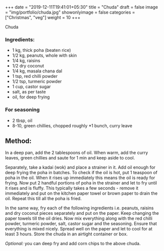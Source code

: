 +++
date = "2019-12-11T19:41:01+05:30"
title = "Chuda"
draft = false
image = "img/portfolio/chuda.jpg"
showonlyimage = false
categories = ["Christmas", "veg"]
weight = 10
+++

Chuda
<!--more-->

### Ingredients:

* 1 kg, thick poha (beaten rice)
* 1/2 kg, peanuts, whole with skin
* 1/4 kg, raisins
* 1/2 dry coconut
* 1/4 kg, masala chana dal
* 1 tsp, red chilli powder
* 1/2 tsp, turmeric powder
* 1 cup, castor sugar
* salt, as per taste
* oil, for deep frying

### For seasoning

* 2 tbsp, oil
* 8-10, green chillies, chopped roughly
*1 bunch, curry leave

## Method:

In a deep pan, add the 2 tablespoons of oil. When warm, add the curry leaves, green chillies and saute for 1 min and keep aside to cool.

Separately, take a kadai (wok) and place a strainer in it. Add oil enough for deep frying the poha in batches. To check if the oil is hot, put 1 teaspoon of poha in the oil. When it rises up immediately this means the oil is ready for frying. Now put 2 handful portions of poha in the strainer and let to fry until it rises and is fluffy. This typically takes a few seconds - remove it immediately and put on the kitchen paper towel or brown paper to drain the oil. Repeat this till all the poha is fried.

In the same way, fry each of the following ingredients i.e. peanuts, raisins and dry coconut pieces separately and put on the paper. Keep changing the paper towels till the oil dries. Now mix everything along with the red chilli powder, turmeric powder, salt, castor sugar and the seasoning. Ensure that everything is mixed nicely. Spread well on the paper and let to cool for at least 3 hours. Store the chuda in an airtight container or box.

*Optional:* you can deep fry and add corn chips to the above chuda.